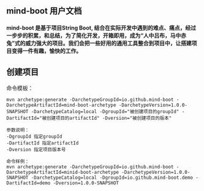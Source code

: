 ## mind-boot 用户文档
#### mind-boot 是基于项目String Boot, 结合在实际开发中遇到的难点、痛点，经过一步步的积累，和总结，为了简化开发，开箱即用，成为“人中吕布，马中赤兔”式的威力强大的项目。我们会把一些好用的通用工具整合到项目中，让搭建项目变得一件有趣，愉快的工作。

## 创建项目
命令模板：
```
mvn archetype:generate -DarchetypeGroupId=io.github.mind-boot -DarchetypeArtifactId=mind-boot-archetype -DarchetypeVersion=1.0.0-SNAPSHOT -DarchetypeCatalog=local -DgroupId="被创建项目的groupId" -DartifactId="被创建项目的artifactId" -Dversion="被创建项目的版本"

参数说明：
-DgroupId 指定groupId
-DartifactId 指定artifactId
-Dversion 指定项目版本号

命令样例：
mvn archetype:generate -DarchetypeGroupId=io.github.mind-boot -DarchetypeArtifactId=minid-boot-archetype -DarchetypeVersion=1.0.0-SNAPSHOT -DarchetypeCatalog=local -DgroupId=io.github.mind-boot.demo -DartifactId=demo -Dversion=1.0.0-SNAPSHOT
```